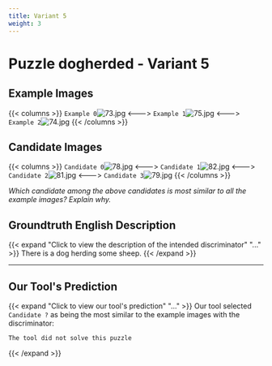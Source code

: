 ```yaml
---
title: Variant 5
weight: 3
---
```


# Puzzle dogherded - Variant 5

## Example Images
{{< columns >}}
`Example 0`![73.jpg](/natscene_data/images/73.jpg)
<--->
`Example 1`![75.jpg](/natscene_data/images/75.jpg)
<--->
`Example 2`![74.jpg](/natscene_data/images/74.jpg)
{{< /columns >}}

## Candidate Images
{{< columns >}}
`Candidate 0`![78.jpg](/natscene_data/images/78.jpg)
<--->
`Candidate 1`![82.jpg](/natscene_data/images/82.jpg)
<--->
`Candidate 2`![81.jpg](/natscene_data/images/81.jpg)
<--->
`Candidate 3`![79.jpg](/natscene_data/images/79.jpg)
{{< /columns >}}

*Which candidate among the above candidates is most similar to all the example images? Explain why.*

## Groundtruth English Description

{{< expand "Click to view the description of the intended discriminator" "..." >}}
There is a dog herding some sheep.
{{< /expand >}}

---



## Our Tool's Prediction

{{< expand "Click to view our tool's prediction" "..." >}}
Our tool selected `Candidate ?` as being the most similar to the example images with the discriminator:
```plaintext
The tool did not solve this puzzle
```
{{< /expand >}}
